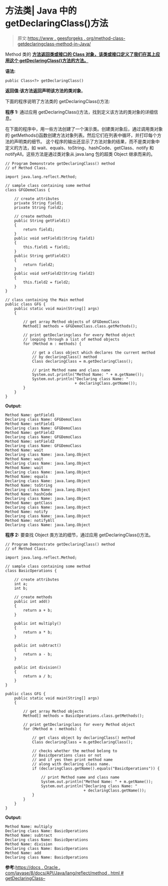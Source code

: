 # 方法类| Java 中的 getDeclaringClass()方法

> 原文:[https://www . geesforgeks . org/method-class-getdeclaringclass-method-in-Java/](https://www.geeksforgeeks.org/method-class-getdeclaringclass-method-in-java/)

Method 类的 **[方法返回类或接口的 Class 对象，该类或接口定义了我们在其上应用这个 getDeclaringClass()方法的方法。](https://www.geeksforgeeks.org/reflection-in-java/)**

**语法:**

```
public Class<?> getDeclaringClass()
```

**返回值:**该方法返回声明该方法的**类对象**。

下面的程序说明了方法类的 getDeclaringClass()方法:

**程序 1:** 通过应用 getDeclaringClass()方法，找到定义该方法的类对象的详细信息。

在下面的程序中，用一些方法创建了一个演示类。创建类对象后，通过调用类对象的 getMethods()函数创建方法对象列表。然后它们在列表中循环，并打印每个方法的声明类的细节。
这个程序的输出还显示了方法对象的结果，而不是类对象中定义的方法，如 wait、equals、toString、hashCode、getClass、notify 和 notifyAll。这些方法是通过类对象从 java.lang 包的超类 Object 继承而来的。

```
// Program Demonstrate getDeclaringClass() method
// of Method Class.

import java.lang.reflect.Method;

// sample class containing some method
class GFGDemoClass {

    // create attributes
    private String field1;
    private String field2;

    // create methods
    public String getField1()
    {
        return field1;
    }
    public void setField1(String field1)
    {
        this.field1 = field1;
    }
    public String getField2()
    {
        return field2;
    }
    public void setField2(String field2)
    {
        this.field2 = field2;
    }
}

// class containing the Main method
public class GFG {
    public static void main(String[] args)
    {

        // get array Method objects of GFGDemoClass
        Method[] methods = GFGDemoClass.class.getMethods();

        // print getDeclaringclass for every Method object
        // looping through a list of method objects
        for (Method m : methods) {

            // get a class object which declares the current method
            // by declaringClass() method
            Class declaringClass = m.getDeclaringClass();

            // print Method name and class name
            System.out.println("Method Name: " + m.getName());
            System.out.println("Declaring class Name: "
                               + declaringClass.getName());
        }
    }
}
```

**Output:**

```
Method Name: getField1
Declaring class Name: GFGDemoClass
Method Name: setField1
Declaring class Name: GFGDemoClass
Method Name: getField2
Declaring class Name: GFGDemoClass
Method Name: setField2
Declaring class Name: GFGDemoClass
Method Name: wait
Declaring class Name: java.lang.Object
Method Name: wait
Declaring class Name: java.lang.Object
Method Name: wait
Declaring class Name: java.lang.Object
Method Name: equals
Declaring class Name: java.lang.Object
Method Name: toString
Declaring class Name: java.lang.Object
Method Name: hashCode
Declaring class Name: java.lang.Object
Method Name: getClass
Declaring class Name: java.lang.Object
Method Name: notify
Declaring class Name: java.lang.Object
Method Name: notifyAll
Declaring class Name: java.lang.Object

```

**程序 2:** 要查找 Object 类方法的细节，通过应用 getDeclaringClass()方法。

```
// Program Demonstrate getDeclaringClass() method
// of Method Class.

import java.lang.reflect.Method;

// sample class containing some method
class BasicOperations {

    // create attributes
    int a;
    int b;

    // create methods
    public int add()
    {
        return a + b;
    }

    public int multiply()
    {
        return a * b;
    }

    public int subtract()
    {
        return a - b;
    }

    public int division()
    {
        return a / b;
    }
}

public class GFG {
    public static void main(String[] args)
    {

        // get array Method objects
        Method[] methods = BasicOperations.class.getMethods();

        // print getDeclaringclass for every Method object
        for (Method m : methods) {

            // get class object by declaringClass() method
            Class declaringClass = m.getDeclaringClass();

            // checks whether the method belong to
            // BasicOperations class or not
            // and if yes then print method name
            // along with declaring class name.
            if (declaringClass.getName().equals("BasicOperations")) {

                // print Method name and class name
                System.out.println("Method Name: " + m.getName());
                System.out.println("Declaring class Name: "
                                   + declaringClass.getName());
            }
        }
    }
}
```

**Output:**

```
Method Name: multiply
Declaring class Name: BasicOperations
Method Name: subtract
Declaring class Name: BasicOperations
Method Name: division
Declaring class Name: BasicOperations
Method Name: add
Declaring class Name: BasicOperations

```

**参考:**[https://docs . Oracle . com/javase/8/docs/API/Java/lang/reflect/method . html # getDeclaringClass–](https://docs.oracle.com/javase/8/docs/api/java/lang/reflect/Method.html#getDeclaringClass--)